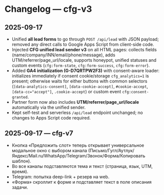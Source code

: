 # Changelog — cfg-v3

## 2025-09-17
- Unified **all lead forms** to go through `POST /api/lead` with JSON payload; removed any direct calls to Google Apps Script from client-side code.
- Injected **CFG unified lead sender v3** on all HTML pages: collects fields (name/company/INN/email/phone/message), adds UTM/referrer/page_url/locale, supports honeypot, unified statuses and custom events (`cfg:form-state`, `cfg:form-success`, `cfg:form-error`).
- Added **GA4 initialization (G-D7QRTPW2F3)** with consent-aware loader: initializes immediately if consent cookie/storage `cfg_analytics=1` is present; otherwise waits for either buttons with common selectors (`[data-analytics-consent]`, `[data-cookie-accept]`, `#cookie-accept`, `[data-cc="accept"]`, `.cookie-accept`) or custom event `cfg:consent-granted`.
- Partner form now also includes **UTM/referrer/page_url/locale** automatically via the unified sender.
- Kept self-test and serverless `/api/lead` endpoint unchanged; no changes to Apps Script code required.
## 2025-09-17 — cfg-v7
- Кнопка «Предложить слот» теперь открывает универсальное модальное окно с выбором канала (Письмо/Гугл/Аутлук/Яндекс/Mail.ru/WhatsApp/Telegram/Звонок/Форма/Копировать шаблон).
- Во все каналы подставляются тема и текст (страница, язык, UTM, время).
- Telegram: попытка deep-link + резерв на web.
- «Форма» скроллит к форме и подставляет текст в поле описания задачи.
